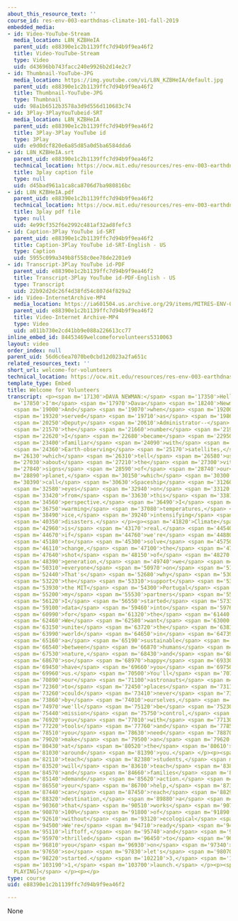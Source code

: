 ```yaml
---
about_this_resource_text: ''
course_id: res-env-003-earthdnas-climate-101-fall-2019
embedded_media:
- id: Video-YouTube-Stream
  media_location: L8N_KZBHeIA
  parent_uid: e88390e1c2b1139ffc7d94b9f9ea46f2
  title: Video-YouTube-Stream
  type: Video
  uid: d43696bb743facc240e9926b2d14e2c7
- id: Thumbnail-YouTube-JPG
  media_location: https://img.youtube.com/vi/L8N_KZBHeIA/default.jpg
  parent_uid: e88390e1c2b1139ffc7d94b9f9ea46f2
  title: Thumbnail-YouTube-JPG
  type: Thumbnail
  uid: 98a1b6512b3578a3d9d556d110683c74
- id: 3Play-3PlayYouTubeid-SRT
  media_location: L8N_KZBHeIA
  parent_uid: e88390e1c2b1139ffc7d94b9f9ea46f2
  title: 3Play-3Play YouTube id
  type: 3Play
  uid: e9d0dcf820e6a85d85a0d5ba6584dda6
- id: L8N_KZBHeIA.srt
  parent_uid: e88390e1c2b1139ffc7d94b9f9ea46f2
  technical_location: https://ocw.mit.edu/resources/res-env-003-earthdnas-climate-101-fall-2019/videos/welcome-for-volunteers/L8N_KZBHeIA.srt
  title: 3play caption file
  type: null
  uid: d45bad961a1ca8ca8706d7ba980816bc
- id: L8N_KZBHeIA.pdf
  parent_uid: e88390e1c2b1139ffc7d94b9f9ea46f2
  technical_location: https://ocw.mit.edu/resources/res-env-003-earthdnas-climate-101-fall-2019/videos/welcome-for-volunteers/L8N_KZBHeIA.pdf
  title: 3play pdf file
  type: null
  uid: 4e99cf352f6e2992c481af32ad8fefc3
- id: Caption-3Play YouTube id-SRT
  parent_uid: e88390e1c2b1139ffc7d94b9f9ea46f2
  title: Caption-3Play YouTube id-SRT-English - US
  type: Caption
  uid: 5955c099a349b8f558c0ee78de2201e9
- id: Transcript-3Play YouTube id-PDF
  parent_uid: e88390e1c2b1139ffc7d94b9f9ea46f2
  title: Transcript-3Play YouTube id-PDF-English - US
  type: Transcript
  uid: 22b92d2dc26f4d38fd54c807d4f829a2
- id: Video-InternetArchive-MP4
  media_location: https://ia601504.us.archive.org/29/items/MITRES-ENV-003F19/MITRESENV-003F19_01_Welcome_300k.mp4
  parent_uid: e88390e1c2b1139ffc7d94b9f9ea46f2
  title: Video-Internet Archive-MP4
  type: Video
  uid: a011b730e2cd41bb9e088a226613cc77
inline_embed_id: 84453469welcomeforvolunteers5310063
layout: video
order_index: null
parent_uid: 56d6c6ea7070be0cbd12d023a2fa651c
related_resources_text: ''
short_url: welcome-for-volunteers
technical_location: https://ocw.mit.edu/resources/res-env-003-earthdnas-climate-101-fall-2019/videos/welcome-for-volunteers
template_type: Embed
title: Welcome for Volunteers
transcript: <p><span m='17130'>DAVA NEWMAN:</span> <span m='17350'>Hello,</span> <span
  m='17850'>I'm</span> <span m='17970'>Dava</span> <span m='18240'>Newman.</span>
  <span m='19000'>And</span> <span m='19070'>when</span> <span m='19200'>I</span>
  <span m='19320'>served</span> <span m='19710'>as</span> <span m='19860'>NASA</span>
  <span m='20250'>Deputy</span> <span m='20610'>Administrator--</span> <span m='21330'>that's</span>
  <span m='21570'>the</span> <span m='21660'>number</span> <span m='21930'>two--</span>
  <span m='22620'>I</span> <span m='22680'>became</span> <span m='22950'>very</span>
  <span m='23400'>familiar</span> <span m='24090'>with</span> <span m='24240'>our</span>
  <span m='24360'>Earth-observing</span> <span m='25170'>satellites,</span> <span
  m='26130'>which</span> <span m='26310'>tell</span> <span m='26580'>us</span> <span
  m='27030'>about</span> <span m='27210'>the</span> <span m='27300'>vital</span> <span
  m='27840'>signs</span> <span m='28590'>of</span> <span m='28740'>our</span> <span
  m='28890'>planet,</span> <span m='30150'>which</span> <span m='30300'>I</span> <span
  m='30390'>call</span> <span m='30630'>Spaceship</span> <span m='31260'>Earth,</span>
  <span m='32580'>eyes</span> <span m='32940'>on</span> <span m='33120'>Earth</span>
  <span m='33420'>from</span> <span m='33630'>this</span> <span m='33810'>global</span>
  <span m='34560'>perspective.</span> <span m='36490'>I</span> <span m='36570'>saw</span>
  <span m='36750'>warming</span> <span m='37080'>temperatures,</span> <span m='38070'>melting</span>
  <span m='38490'>ice,</span> <span m='39240'>intensifying</span> <span m='39960'>natural</span>
  <span m='40350'>disasters.</span> </p><p><span m='41820'>Climate</span> <span m='42300'>change</span>
  <span m='42960'>is</span> <span m='43170'>real.</span> <span m='44540'>And</span>
  <span m='44670'>if</span> <span m='44760'>we're</span> <span m='44880'>going</span>
  <span m='45180'>to</span> <span m='45300'>solve</span> <span m='45750'>climate</span>
  <span m='46110'>change,</span> <span m='47100'>the</span> <span m='47250'>moon</span>
  <span m='47640'>shot</span> <span m='48150'>of</span> <span m='48270'>our</span>
  <span m='48390'>generation,</span> <span m='49740'>we</span> <span m='49950'>need</span>
  <span m='50310'>everyone</span> <span m='50970'>on</span> <span m='51225'>board.</span>
  <span m='52440'>That's</span> <span m='52680'>why</span> <span m='53070'>with</span>
  <span m='53220'>the</span> <span m='53310'>support</span> <span m='53790'>of</span>
  <span m='53930'>the MIT</span> <span m='54300'>Portugal</span> <span m='54720'>Program,</span>
  <span m='55200'>my</span> <span m='55530'>partners</span> <span m='55825'>and</span>
  <span m='56120'>I</span> <span m='56550'>started</span> <span m='57330'>EarthDNA,</span>
  <span m='59100'>data</span> <span m='59460'>into</span> <span m='59760'>action</span>
  <span m='60990'>for</span> <span m='61320'>the</span> <span m='61440'>Earth.</span>
  <span m='62460'>We</span> <span m='62580'>want</span> <span m='63000'>to</span>
  <span m='63150'>unite</span> <span m='63720'>the</span> <span m='63810'>whole</span>
  <span m='63990'>world</span> <span m='64650'>in</span> <span m='64739'>creating</span>
  <span m='65160'>a</span> <span m='65190'>sustainable</span> <span m='65790'>relationship</span>
  <span m='66540'>between</span> <span m='66870'>humans</span> <span m='67410'>and</span>
  <span m='67530'>nature,</span> <span m='68430'>and</span> <span m='68550'>we're</span>
  <span m='68670'>so</span> <span m='68970'>happy</span> <span m='69330'>to</span>
  <span m='69450'>have</span> <span m='69660'>you</span> <span m='69750'>with</span>
  <span m='69960'>us.</span> <span m='70500'>You'll</span> <span m='70710'>be</span>
  <span m='70890'>our</span> <span m='71100'>astronauts</span> <span m='71930'>traveling</span>
  <span m='72360'>to</span> <span m='72450'>places</span> <span m='73110'>we</span>
  <span m='73260'>could</span> <span m='73410'>never</span> <span m='73620'>reach</span>
  <span m='73860'>by</span> <span m='74010'>ourselves,</span> <span m='74850'>and</span>
  <span m='74970'>we'll</span> <span m='75120'>be</span> <span m='75230'>your</span>
  <span m='75440'>mission</span> <span m='75750'>control,</span> <span m='76500'>providing</span>
  <span m='76920'>you</span> <span m='77010'>with</span> <span m='77130'>the</span>
  <span m='77220'>tools</span> <span m='77760'>and</span> <span m='77850'>guidance</span>
  <span m='78510'>you</span> <span m='78630'>need</span> <span m='78870'>to</span>
  <span m='79020'>make</span> <span m='79500'>an</span> <span m='79620'>impact</span>
  <span m='80430'>at</span> <span m='80520'>the</span> <span m='80610'>schools</span>
  <span m='81030'>around</span> <span m='81390'>you.</span> </p><p><span m='81990'>You'll</span>
  <span m='82110'>teach</span> <span m='82380'>students,</span> <span m='83160'>students</span>
  <span m='83520'>will</span> <span m='83610'>teach</span> <span m='83850'>families,</span>
  <span m='84570'>and</span> <span m='84660'>families</span> <span m='85050'>will</span>
  <span m='85140'>demand</span> <span m='85620'>action.</span> <span m='86370'>With</span>
  <span m='86550'>your</span> <span m='86700'>help,</span> <span m='87340'>we</span>
  <span m='87440'>can</span> <span m='87450'>reach</span> <span m='88290'>a</span>
  <span m='88320'>destination,</span> <span m='89880'>a</span> <span m='89940'>world</span>
  <span m='90360'>that</span> <span m='90510'>works</span> <span m='90750'>for</span>
  <span m='90870'>100%</span> <span m='91800'>of</span> <span m='91890'>humanity</span>
  <span m='92610'>without</span> <span m='93120'>ecological</span> <span m='93660'>offense.</span>
  <span m='94500'>We're</span> <span m='94710'>ready</span> <span m='94980'>for</span>
  <span m='95110'>liftoff,</span> <span m='95740'>and</span> <span m='95840'>we're</span>
  <span m='95970'>thrilled</span> <span m='96450'>to</span> <span m='96600'>have</span>
  <span m='96810'>you</span> <span m='96930'>on</span> <span m='97340'>board,</span>
  <span m='97650'>so</span> <span m='97830'>let's</span> <span m='98070'>get</span>
  <span m='98220'>started.</span> <span m='102210'>3,</span> <span m='102410'>2,</span>
  <span m='103190'>1,</span> <span m='103700'>launch.</span> </p><p><span m='104300'>[MUSIC
  PLAYING]</span> </p><p></p>
type: course
uid: e88390e1c2b1139ffc7d94b9f9ea46f2

---
```

None